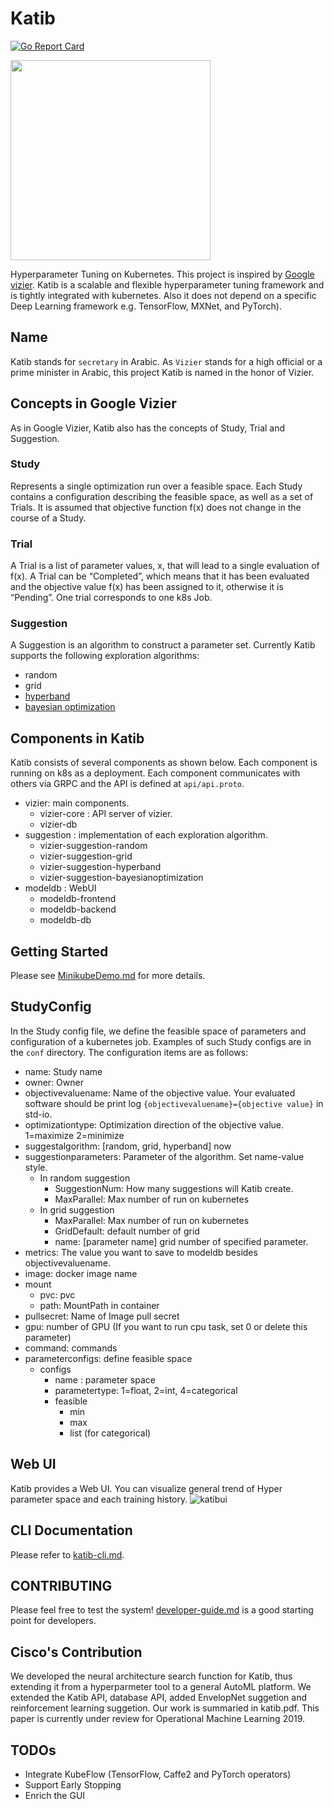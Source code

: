 # Katib

[![Go Report Card](https://goreportcard.com/badge/github.com/kubeflow/katib)](https://goreportcard.com/report/github.com/kubeflow/katib)

<img src="./img/Katib_Logo.png" width="320px">

Hyperparameter Tuning on Kubernetes.
This project is inspired by [Google vizier](https://static.googleusercontent.com/media/research.google.com/ja//pubs/archive/bcb15507f4b52991a0783013df4222240e942381.pdf). Katib is a scalable and flexible hyperparameter tuning framework and is tightly integrated with kubernetes. Also it does not depend on a specific Deep Learning framework e.g. TensorFlow, MXNet, and PyTorch).

## Name

Katib stands for `secretary` in Arabic. As `Vizier` stands for a high official or a prime minister in Arabic, this project Katib is named in the honor of Vizier.

## Concepts in Google Vizier

As in Google Vizier, Katib also has the concepts of Study, Trial and Suggestion.

### Study

Represents a single optimization run over a feasible space. Each Study contains a configuration describing the feasible space, as well as a set of Trials. It is assumed that objective function f(x) does not change in the course of a Study.

### Trial

A Trial is a list of parameter values, x, that will lead to a single evaluation of f(x). A Trial can be “Completed”, which means that it has been evaluated and the objective value f(x) has been assigned to it, otherwise it is “Pending”.
One trial corresponds to one k8s Job.

### Suggestion

A Suggestion is an algorithm to construct a parameter set. Currently Katib supports the following exploration algorithms:

* random
* grid
* [hyperband](https://arxiv.org/pdf/1603.06560.pdf)
* [bayesian optimization](https://arxiv.org/pdf/1012.2599.pdf)

## Components in Katib

Katib consists of several components as shown below. Each component is running on k8s as a deployment.
Each component communicates with others via GRPC and the API is defined at `api/api.proto`.

- vizier: main components.
    - vizier-core : API server of vizier.
    - vizier-db
- suggestion : implementation of each exploration algorithm.
    - vizier-suggestion-random
    - vizier-suggestion-grid
    - vizier-suggestion-hyperband
    - vizier-suggestion-bayesianoptimization
- modeldb : WebUI
    - modeldb-frontend
    - modeldb-backend
    - modeldb-db

## Getting Started

Please see [MinikubeDemo.md](./examples/MinikubeDemo.md) for more details.

## StudyConfig

In the Study config file, we define the feasible space of parameters and configuration of a kubernetes job. Examples of such Study configs are in the `conf` directory. The configuration items are as follows:

- name: Study name
- owner: Owner
- objectivevaluename: Name of the objective value. Your evaluated software should be print log `{objectivevaluename}={objective value}` in std-io.
- optimizationtype: Optimization direction of the objective value. 1=maximize 2=minimize
- suggestalgorithm: [random, grid, hyperband] now
- suggestionparameters: Parameter of the algorithm. Set name-value style.
    - In random suggestion
        - SuggestionNum: How many suggestions will Katib create.
        - MaxParallel: Max number of run on kubernetes
    - In grid suggestion
        - MaxParallel: Max number of run on kubernetes
        - GridDefault: default number of grid
        - name: [parameter name] grid number of specified parameter.
- metrics: The value you want to save to modeldb besides objectivevaluename.
- image: docker image name
- mount
    - pvc: pvc
    - path: MountPath in container
- pullsecret: Name of Image pull secret
- gpu: number of GPU (If you want to run cpu task, set 0 or delete this parameter)
- command: commands
- parameterconfigs: define feasible space
    - configs
        - name : parameter space
        - parametertype: 1=float, 2=int, 4=categorical
        - feasible
            - min
            - max
            - list (for categorical)

## Web UI

Katib provides a Web UI.
You can visualize general trend of Hyper parameter space and each training history.
![katibui](https://user-images.githubusercontent.com/10014831/48778081-a4388b80-ed17-11e8-938b-fc59a5d2e574.gif)

## CLI Documentation

Please refer to [katib-cli.md](./docs/CLI/katib-cli.md).

## CONTRIBUTING

Please feel free to test the system! [developer-guide.md](./docs/developer-guide.md) is a good starting point for developers.

## Cisco's Contribution

We developed the neural architecture search function for Katib, thus extending it from a hyperparmeter tool to a general AutoML platform. We extended the Katib API, database API, added EnvelopNet suggetion and reinforcement learning suggetion. Our work is summaried in katib.pdf. This paper is currently under review for Operational Machine Learning 2019.

## TODOs

* Integrate KubeFlow (TensorFlow, Caffe2 and PyTorch operators)
* Support Early Stopping
* Enrich the GUI
